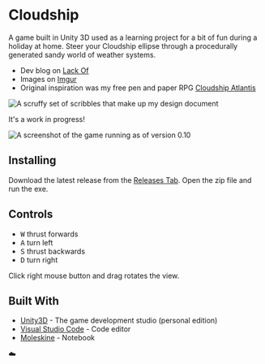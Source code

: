 # Cloudship

A game built in Unity 3D used as a learning project for a bit of fun during a holiday at home. Steer your Cloudship ellipse through a procedurally generated sandy world of weather systems.

* Dev blog on [Lack Of](http://www.lack-of.org/blog/2)
* Images on [Imgur](http://imgur.com/a/i06oJ)
* Original inspiration was my free pen and paper RPG [Cloudship Atlantis](http://www.thefreerpgblog.com/p/my-games.html)

![A scruffy set of scribbles that make up my design document](http://imgur.com/KlqBbGh.png)

It's a work in progress!

![A screenshot of the game running as of version 0.10](https://imgur.com/lWZkhRG.png)

## Installing

Download the latest release from the [Releases Tab](https://github.com/brainwipe/Cloudship/releases). Open the zip file and run the exe.

## Controls
- <kbd>W</kbd> thrust forwards
- <kbd>A</kbd> turn left
- <kbd>S</kbd> thrust backwards
- <kbd>D</kbd> turn right

Click right mouse button and drag rotates the view.

## Built With

* [Unity3D](https://unity3D.com) - The game development studio (personal edition)
* [Visual Studio Code](https://code.visualstudio.com/) - Code editor
* [Moleskine](http://www.moleskine.com/gb/) - Notebook

:cloud:
